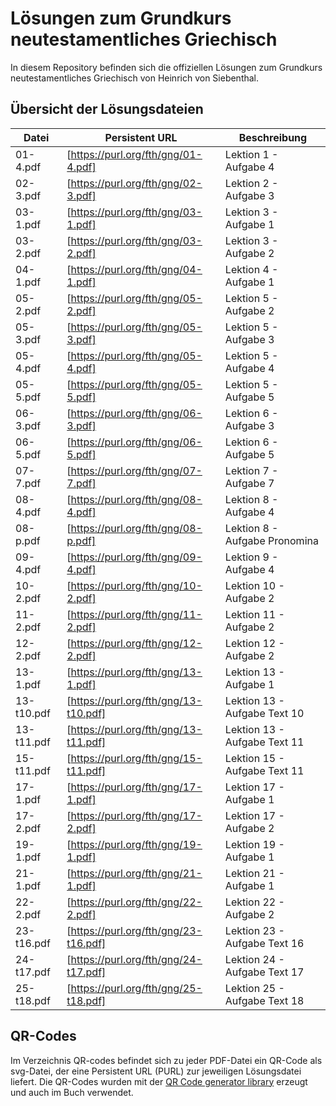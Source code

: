 # Lösungen zum Grundkurs neutestamentliches Griechisch

In diesem Repository befinden sich die offiziellen Lösungen zum Grundkurs neutestamentliches Griechisch von Heinrich von Siebenthal.

## Übersicht der Lösungsdateien

| Datei      | Persistent URL                        | Beschreibung                  |
| ---------- | ------------------------------------- | ----------------------------- |
| 01-4.pdf   | [https://purl.org/fth/gng/01-4.pdf]   | Lektion 1 - Aufgabe 4         |
| 02-3.pdf   | [https://purl.org/fth/gng/02-3.pdf]   | Lektion 2 - Aufgabe 3         |
| 03-1.pdf   | [https://purl.org/fth/gng/03-1.pdf]   | Lektion 3 - Aufgabe 1         |
| 03-2.pdf   | [https://purl.org/fth/gng/03-2.pdf]   | Lektion 3 - Aufgabe 2         |
| 04-1.pdf   | [https://purl.org/fth/gng/04-1.pdf]   | Lektion 4 - Aufgabe 1         |
| 05-2.pdf   | [https://purl.org/fth/gng/05-2.pdf]   | Lektion 5 - Aufgabe 2         |
| 05-3.pdf   | [https://purl.org/fth/gng/05-3.pdf]   | Lektion 5 - Aufgabe 3         |
| 05-4.pdf   | [https://purl.org/fth/gng/05-4.pdf]   | Lektion 5 - Aufgabe 4         |
| 05-5.pdf   | [https://purl.org/fth/gng/05-5.pdf]   | Lektion 5 - Aufgabe 5         |
| 06-3.pdf   | [https://purl.org/fth/gng/06-3.pdf]   | Lektion 6 - Aufgabe 3         |
| 06-5.pdf   | [https://purl.org/fth/gng/06-5.pdf]   | Lektion 6 - Aufgabe 5         |
| 07-7.pdf   | [https://purl.org/fth/gng/07-7.pdf]   | Lektion 7 - Aufgabe 7         |
| 08-4.pdf   | [https://purl.org/fth/gng/08-4.pdf]   | Lektion 8 - Aufgabe 4         |
| 08-p.pdf   | [https://purl.org/fth/gng/08-p.pdf]   | Lektion 8 - Aufgabe Pronomina |
| 09-4.pdf   | [https://purl.org/fth/gng/09-4.pdf]   | Lektion 9 - Aufgabe 4         |
| 10-2.pdf   | [https://purl.org/fth/gng/10-2.pdf]   | Lektion 10 - Aufgabe 2        |
| 11-2.pdf   | [https://purl.org/fth/gng/11-2.pdf]   | Lektion 11 - Aufgabe 2        |
| 12-2.pdf   | [https://purl.org/fth/gng/12-2.pdf]   | Lektion 12 - Aufgabe 2        |
| 13-1.pdf   | [https://purl.org/fth/gng/13-1.pdf]   | Lektion 13 - Aufgabe 1        |
| 13-t10.pdf | [https://purl.org/fth/gng/13-t10.pdf] | Lektion 13 - Aufgabe Text 10  |
| 13-t11.pdf | [https://purl.org/fth/gng/13-t11.pdf] | Lektion 13 - Aufgabe Text 11  |
| 15-t11.pdf | [https://purl.org/fth/gng/15-t11.pdf] | Lektion 15 - Aufgabe Text 11  |
| 17-1.pdf   | [https://purl.org/fth/gng/17-1.pdf]   | Lektion 17 - Aufgabe 1        |
| 17-2.pdf   | [https://purl.org/fth/gng/17-2.pdf]   | Lektion 17 - Aufgabe 2        |
| 19-1.pdf   | [https://purl.org/fth/gng/19-1.pdf]   | Lektion 19 - Aufgabe 1        |
| 21-1.pdf   | [https://purl.org/fth/gng/21-1.pdf]   | Lektion 21 - Aufgabe 1        |
| 22-2.pdf   | [https://purl.org/fth/gng/22-2.pdf]   | Lektion 22 - Aufgabe 2        |
| 23-t16.pdf | [https://purl.org/fth/gng/23-t16.pdf] | Lektion 23 - Aufgabe Text 16  |
| 24-t17.pdf | [https://purl.org/fth/gng/24-t17.pdf] | Lektion 24 - Aufgabe Text 17  |
| 25-t18.pdf | [https://purl.org/fth/gng/25-t18.pdf] | Lektion 25 - Aufgabe Text 18  |

## QR-Codes

Im Verzeichnis QR-codes befindet sich zu jeder PDF-Datei ein QR-Code als svg-Datei, der eine Persistent URL (PURL) zur jeweiligen Lösungsdatei liefert. Die QR-Codes wurden mit der [QR Code generator library](https://www.nayuki.io/page/qr-code-generator-library) erzeugt und auch im Buch verwendet.

